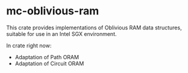 mc-oblivious-ram
=================

This crate provides implementations of Oblivious RAM data structures, suitable
for use in an Intel SGX environment.

In crate right now:
- Adaptation of Path ORAM
- Adaptation of Circuit ORAM
